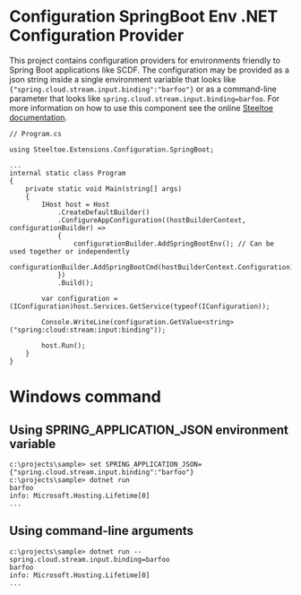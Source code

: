 # Configuration SpringBoot Env .NET Configuration Provider

This project contains configuration providers for environments friendly to Spring Boot applications like SCDF. The configuration may be provided as a json string inside a single environment variable that looks like 
`{"spring.cloud.stream.input.binding":"barfoo"}` or as a command-line parameter that looks like `spring.cloud.stream.input.binding=barfoo`.
For more information on how to use this component see the online [Steeltoe documentation](https://steeltoe.io/).

```
// Program.cs

using Steeltoe.Extensions.Configuration.SpringBoot;

... 
internal static class Program
{
    private static void Main(string[] args)
    {
        IHost host = Host
            .CreateDefaultBuilder()
            .ConfigureAppConfiguration((hostBuilderContext, configurationBuilder) =>
            {
                configurationBuilder.AddSpringBootEnv(); // Can be used together or independently
                configurationBuilder.AddSpringBootCmd(hostBuilderContext.Configuration);
            })
            .Build();

        var configuration = (IConfiguration)host.Services.GetService(typeof(IConfiguration));

        Console.WriteLine(configuration.GetValue<string>("spring:cloud:stream:input:binding"));

        host.Run();
    }
}
```

# Windows command 
## Using SPRING_APPLICATION_JSON environment variable

```
c:\projects\sample> set SPRING_APPLICATION_JSON={"spring.cloud.stream.input.binding":"barfoo"}
c:\projects\sample> dotnet run
barfoo
info: Microsoft.Hosting.Lifetime[0]
...
```

## Using command-line arguments

```
c:\projects\sample> dotnet run -- spring.cloud.stream.input.binding=barfoo
barfoo
info: Microsoft.Hosting.Lifetime[0]
...
```
